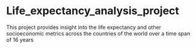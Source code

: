 # Life_expectancy_analysis_project
This project provides insight into the life expectancy and other socioeconomic metrics across the countries of the world over a time span of 16 years
